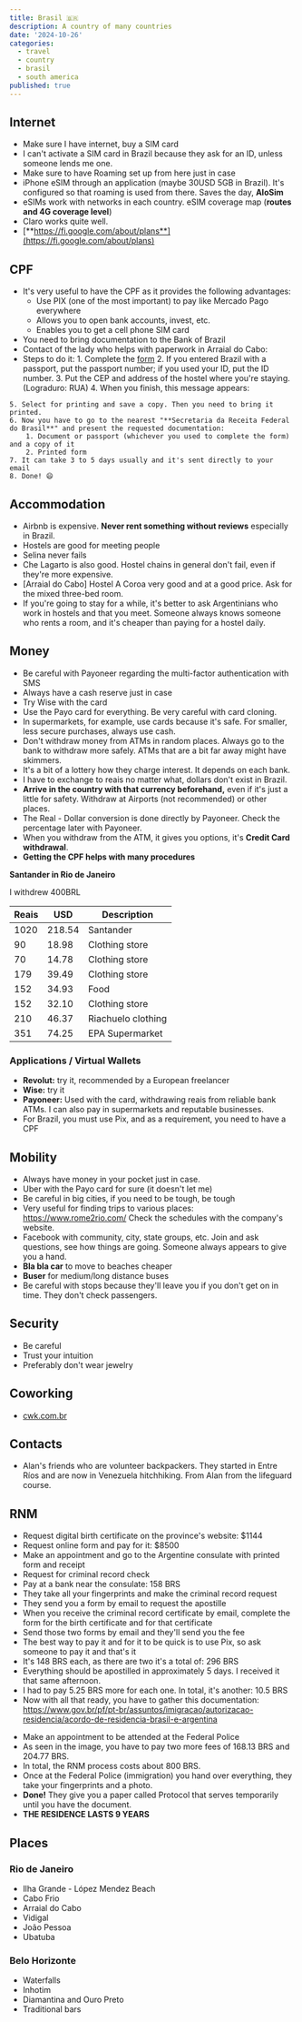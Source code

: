```yaml
---
title: Brasil 🇧🇷
description: A country of many countries
date: '2024-10-26'
categories:
  - travel
  - country
  - brasil
  - south america
published: true
---
```


<script context="module">
    import PostImage from "$lib/ui/custom/PostImage.svelte";
</script>

<PostImage src="/images/capoeira.png" alt="capoeira" description="Capoeira group in Itacaré, by Juanma Antonellini"/>

## Internet

- Make sure I have internet, buy a SIM card
- I can't activate a SIM card in Brazil because they ask for an ID, unless someone lends me one.
- Make sure to have Roaming set up from here just in case
- iPhone eSIM through an application (maybe 30USD 5GB in Brazil). It's configured so that roaming is used from there. Saves the day, **AloSim**
- eSIMs work with networks in each country. eSIM coverage map (**routes and 4G coverage level**)
- Claro works quite well.
- [**https://fi.google.com/about/plans**](https://fi.google.com/about/plans)

## CPF

- It's very useful to have the CPF as it provides the following advantages:
  - Use PIX (one of the most important) to pay like Mercado Pago everywhere
  - Allows you to open bank accounts, invest, etc.
  - Enables you to get a cell phone SIM card
- You need to bring documentation to the Bank of Brazil
- Contact of the lady who helps with paperwork in Arraial do Cabo:
- Steps to do it: 1. Complete the [form](https://servicos.receita.fazenda.gov.br/Servicos/CPF/InscricaoCpfEstrangeiro/default.asp) 2. If you entered Brazil with a passport, put the passport number; if you used your ID, put the ID number. 3. Put the CEP and address of the hostel where you're staying. (Lograduro: RUA) 4. When you finish, this message appears:

<PostImage src="/src/countries/br/cpf.png" alt="CPF" description="Required document for ID"/>
        
    5. Select for printing and save a copy. Then you need to bring it printed.
    6. Now you have to go to the nearest "**Secretaria da Receita Federal do Brasil**" and present the requested documentation:
        1. Document or passport (whichever you used to complete the form) and a copy of it
        2. Printed form
    7. It can take 3 to 5 days usually and it's sent directly to your email
    8. Done! 😄

## Accommodation

- Airbnb is expensive. **Never rent something without reviews** especially in Brazil.
- Hostels are good for meeting people
- Selina never fails
- Che Lagarto is also good. Hostel chains in general don't fail, even if they're more expensive.
- [Arraial do Cabo] Hostel A Coroa very good and at a good price. Ask for the mixed three-bed room.
- If you're going to stay for a while, it's better to ask Argentinians who work in hostels and that you meet. Someone always knows someone who rents a room, and it's cheaper than paying for a hostel daily.

## Money

- Be careful with Payoneer regarding the multi-factor authentication with SMS
- Always have a cash reserve just in case
- Try Wise with the card
- Use the Payo card for everything. Be very careful with card cloning.
- In supermarkets, for example, use cards because it's safe. For smaller, less secure purchases, always use cash.
- Don't withdraw money from ATMs in random places. Always go to the bank to withdraw more safely. ATMs that are a bit far away might have skimmers.
- It's a bit of a lottery how they charge interest. It depends on each bank.
- I have to exchange to reais no matter what, dollars don't exist in Brazil.
- **Arrive in the country with that currency beforehand,** even if it's just a little for safety. Withdraw at Airports (not recommended) or other places.
- The Real - Dollar conversion is done directly by Payoneer. Check the percentage later with Payoneer.
- When you withdraw from the ATM, it gives you options, it's **Credit Card withdrawal**.
- **Getting the CPF helps with many procedures**

**Santander in Rio de Janeiro**

I withdrew 400BRL


| Reais | USD    | Description        |
| ----- | ------ | ------------------ |
| 1020  | 218.54 | Santander          |
| 90    | 18.98  | Clothing store     |
| 70    | 14.78  | Clothing store     |
| 179   | 39.49  | Clothing store     |
| 152   | 34.93  | Food               |
| 152   | 32.10  | Clothing store     |
| 210   | 46.37  | Riachuelo clothing |
| 351   | 74.25  | EPA Supermarket    |

### Applications / Virtual Wallets

- **Revolut:** try it, recommended by a European freelancer
- **Wise:** try it
- **Payoneer:** Used with the card, withdrawing reais from reliable bank ATMs. I can also pay in supermarkets and reputable businesses.
- For Brazil, you must use Pix, and as a requirement, you need to have a CPF

## Mobility

- Always have money in your pocket just in case.
- Uber with the Payo card for sure (it doesn't let me)
- Be careful in big cities, if you need to be tough, be tough
- Very useful for finding trips to various places: https://www.rome2rio.com/
  Check the schedules with the company's website.
- Facebook with community, city, state groups, etc. Join and ask questions, see how things are going. Someone always appears to give you a hand.
- **Bla bla car** to move to beaches cheaper
- **Buser** for medium/long distance buses
- Be careful with stops because they'll leave you if you don't get on in time. They don't check passengers.

## Security

- Be careful
- Trust your intuition
- Preferably don't wear jewelry

## Coworking

- [cwk.com.br](http://cwk.com.br/)

## Contacts

- Alan's friends who are volunteer backpackers. They started in Entre Ríos and are now in Venezuela hitchhiking. From Alan from the lifeguard course.

## RNM

- Request digital birth certificate on the province's website: $1144
- Request online form and pay for it: $8500
- Make an appointment and go to the Argentine consulate with printed form and receipt
- Request for criminal record check
- Pay at a bank near the consulate: 158 BRS
- They take all your fingerprints and make the criminal record request
- They send you a form by email to request the apostille
- When you receive the criminal record certificate by email, complete the form for the birth certificate and for that certificate
- Send those two forms by email and they'll send you the fee
- The best way to pay it and for it to be quick is to use Pix, so ask someone to pay it and that's it
- It's 148 BRS each, as there are two it's a total of: 296 BRS
- Everything should be apostilled in approximately 5 days. I received it that same afternoon.
- I had to pay 5.25 BRS more for each one. In total, it's another: 10.5 BRS
- Now with all that ready, you have to gather this documentation:
  https://www.gov.br/pf/pt-br/assuntos/imigracao/autorizacao-residencia/acordo-de-residencia-brasil-e-argentina

<PostImage src="/src/countries/br/residencia.png" alt="residence" description="Residence document"/>

- Make an appointment to be attended at the Federal Police
- As seen in the image, you have to pay two more fees of 168.13 BRS and 204.77 BRS.
- In total, the RNM process costs about 800 BRS.
- Once at the Federal Police (immigration) you hand over everything, they take your fingerprints and a photo.
- **Done!** They give you a paper called Protocol that serves temporarily until you have the document.
- **THE RESIDENCE LASTS 9 YEARS**

## Places

### Rio de Janeiro

- Ilha Grande - López Mendez Beach
- Cabo Frio
- Arraial do Cabo
- Vidigal
- João Pessoa
- Ubatuba

### **Belo Horizonte**

- Waterfalls
- Inhotim
- Diamantina and Ouro Preto
- Traditional bars
